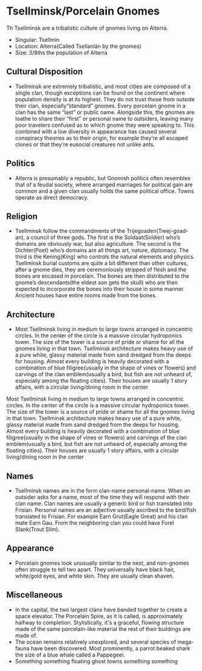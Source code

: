 # Tsellminsk/Porcelain Gnomes
Th Tsellminsk are a tribalistic culture of gnomes living on Alterra.

 - Singular: Tsellmin
 - Location: Alterra(Called Tsellanlân by the gnomes)
 - Size: 3/8ths the population of Alterra

## Cultural Disposition

-   Tsellminsk are extremely tribalistic, and most cities are composed of a single clan, though exceptions can be found on the continent where population density is at its highest. They do not trust those from outside their clan, especially“standard” gnomes. Every porcelain gnome in a clan has the same “last” or public name. Alongside this, the gnomes are loathe to share their “first” or personal name to outsiders, leaving many poor travelers confused as to which gnome they were speaking to. This combined with a low diversity in appearance has caused several conspiracy theories as to their origin, for example they’re all escaped clones or that they’re eusocial creatures not unlike ants.

## Politics

-   Alterra is presumably a republic, but Gnomish politics often resembles that of a feudal society, where arranged marriages for political gain are common and a given clan usually holds the same political office. Towns operate as direct democracy.

## Religion

-   Tsellminsk follow the commandments of the Trijegoaden(Treej-goad-an), a council of three gods. The first is the Soldaat(Soldier) who’s domains are obviously war, but also agriculture. The second is the Dichter(Poet) who’s domains are all things art, nature, diplomacy. The third is the Kening(King) who controls the natural elements and physics. Tsellminsk burial customs are quite a bit different than other cultures, after a gnome dies, they are ceremoniously stripped of flesh and the bones are encased in porcelain. The bones are then distributed to the gnome’s descendants(the eldest son gets the skull) who are then expected to incorporate the bones into their house in some manner. Ancient houses have entire rooms made from the bones.

## Architecture

 - Most Tsellminsk living in medium to large towns arranged in concentric circles. In the center of the circle is a massive circular hydroponics tower. The size of the tower is a source of pride or shame for all the gnomes living in that town. Tsellminsk architecture makes heavy use of a pure white, glassy material made from sand dredged from the deeps for housing. Almost every building is heavily decorated with a combination of blue filigree(usually in the shape of vines or flowers) and carvings of the clan emblem(usually a bird, but fish are not unheard of, especially among the floating cities). Their houses are usually 1 story affairs, with a circular living/dining room in the center

Most Tsellminsk living in medium to large towns arranged in concentric circles. In the center of the circle is a massive circular hydroponics tower. The size of the tower is a source of pride or shame for all the gnomes living in that town. Tsellminsk architecture makes heavy use of a pure white, glassy material made from sand dredged from the deeps for housing. Almost every building is heavily decorated with a combination of blue filigree(usually in the shape of vines or flowers) and carvings of the clan emblem(usually a bird, but fish are not unheard of, especially among the floating cities). Their houses are usually 1 story affairs, with a circular living/dining room in the center

## Names

 - Tsellminsk names are in the form clan-name personal-name. When an outsider asks for a name, most of the time they will respond with their clan name. Clan names are usually a generic bird or fish translated into Frisian. Personal names are an adjective usually ascribed to the bird/fish translated to Frisian. For example Earn Grut(Eagle Great) and his clan mate Earn Gau. From the neighboring clan you could have Forel Slank(Trout Slim).


## Appearance


-   Porcelain gnomes look unusually similar to the next, and non-gnomes often struggle to tell two apart. They universally have black hair, white/gold eyes, and white skin. They are usually clean shaven.

## Miscellaneous

 - In the capital, the two largest clans have banded together to create a space elevator. The Porcelain Spire, as it is called, is approximately halfway to completion. Stylistically, it's a graceful, flowing structure made of the same porcelain-like material the rest of their buildings are made of.
 - The ocean remains relatively unexplored, and several species of mega-fauna have been discovered. Most prominently, a parrot beaked shark the size of a blue whale called a Pappegeei.
 - Something something floating ghost towns something something
